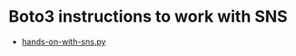 # Boto3 instructions to work with SNS

- [hands-on-with-sns.py](https://github.com/badri-k7/aws-devops/tree/main/module-aws-application-serices/sns/boto3/hands-on-with-sns.py)


